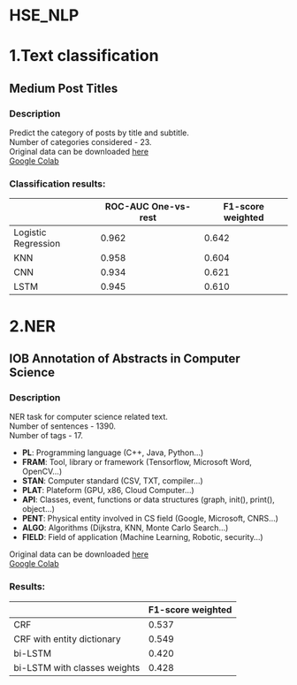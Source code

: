 # HSE_NLP

1.Text classification
=============

Medium Post Titles
-------------

### Description

Predict the category of posts by title and subtitle. <br>
Number of categories considered - 23. <br>
Original data can be downloaded [here](https://www.kaggle.com/nulldata/medium-post-titles) <br>
[Google Colab](https://colab.research.google.com/drive/1l2TmsU9Gm147XMHhg4UOGgNptNw5iH5J?usp=sharing)

    
### Classification results:

|   | ROC-AUC One-vs-rest | F1-score weighted |
| ------------- | ------------- | ------------- |
| Logistic Regression  | 0.962  | 0.642  |
| KNN  | 0.958  | 0.604  |
| CNN  | 0.934  | 0.621  |
| LSTM  | 0.945  | 0.610  |


2.NER
=============

IOB Annotation of Abstracts in Computer Science
-------------
### Description

NER task for computer science related text. <br>
Number of sentences - 1390. <br>
Number of tags - 17. <br>
*   **PL**: Programming language (C++, Java, Python…)
*   **FRAM**: Tool, library or framework (Tensorflow, Microsoft Word, OpenCV…)
*   **STAN**: Computer standard (CSV, TXT, compiler…)
*   **PLAT**: Plateform (GPU, x86, Cloud Computer…)
*   **API**: Classes, event, functions or data structures (graph, init(), print(), object…)
*   **PENT**: Physical entity involved in CS field (Google, Microsoft, CNRS…)
*   **ALGO**: Algorithms (Dijkstra, KNN, Monte Carlo Search…)
*   **FIELD**: Field of application (Machine Learning, Robotic, security…)

Original data can be downloaded [here](https://www.kaggle.com/madjakul/iob-annotation-of-abstracts-in-computer-science) <br>
[Google Colab](https://colab.research.google.com/drive/1DQYlS4X-aXpJpZEbgpx7etSnRlfVBW9f?usp=sharing)

### Results:

|   |  F1-score weighted |
| ------------- | ------------- | 
| CRF  | 0.537  |
| CRF with entity dictionary  | 0.549  |
| bi-LSTM  | 0.420 |
| bi-LSTM with classes weights  | 0.428  |
